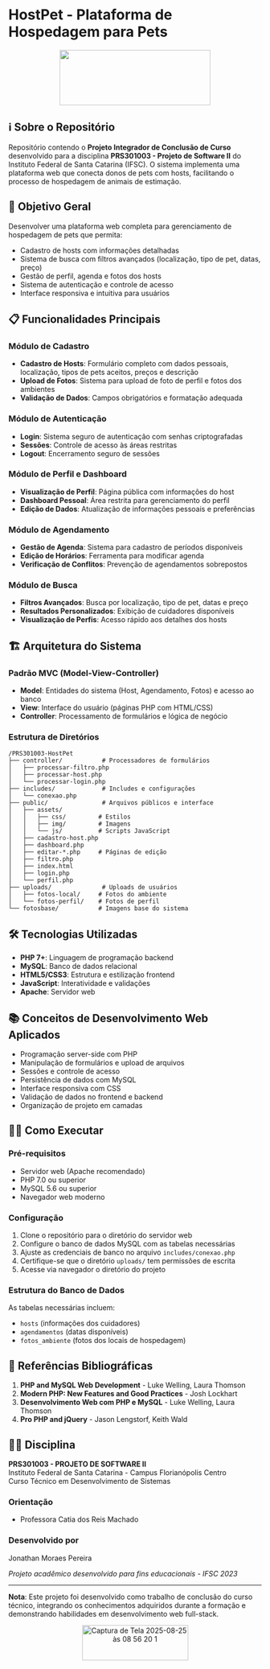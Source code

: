 # HostPet - Plataforma de Hospedagem para Pets

<p align="center">
  <img img width="300" height="110" src="https://github.com/user-attachments/assets/1fe25ed3-b236-4ebd-9b0b-e0fdc69bef36" />
</p>

## ℹ️ Sobre o Repositório

Repositório contendo o **Projeto Integrador de Conclusão de Curso** desenvolvido para a disciplina **PRS301003 - Projeto de Software II** do Instituto Federal de Santa Catarina (IFSC). O sistema implementa uma plataforma web que conecta donos de pets com hosts, facilitando o processo de hospedagem de animais de estimação.

## 🎯 Objetivo Geral

Desenvolver uma plataforma web completa para gerenciamento de hospedagem de pets que permita:

- Cadastro de hosts com informações detalhadas
- Sistema de busca com filtros avançados (localização, tipo de pet, datas, preço)
- Gestão de perfil, agenda e fotos dos hosts
- Sistema de autenticação e controle de acesso
- Interface responsiva e intuitiva para usuários

## 📋 Funcionalidades Principais

### Módulo de Cadastro
- **Cadastro de Hosts**: Formulário completo com dados pessoais, localização, tipos de pets aceitos, preços e descrição
- **Upload de Fotos**: Sistema para upload de foto de perfil e fotos dos ambientes
- **Validação de Dados**: Campos obrigatórios e formatação adequada

### Módulo de Autenticação
- **Login**: Sistema seguro de autenticação com senhas criptografadas
- **Sessões**: Controle de acesso às áreas restritas
- **Logout**: Encerramento seguro de sessões

### Módulo de Perfil e Dashboard
- **Visualização de Perfil**: Página pública com informações do host
- **Dashboard Pessoal**: Área restrita para gerenciamento do perfil
- **Edição de Dados**: Atualização de informações pessoais e preferências

### Módulo de Agendamento
- **Gestão de Agenda**: Sistema para cadastro de períodos disponíveis
- **Edição de Horários**: Ferramenta para modificar agenda
- **Verificação de Conflitos**: Prevenção de agendamentos sobrepostos

### Módulo de Busca
- **Filtros Avançados**: Busca por localização, tipo de pet, datas e preço
- **Resultados Personalizados**: Exibição de cuidadores disponíveis
- **Visualização de Perfis**: Acesso rápido aos detalhes dos hosts

## 🏗️ Arquitetura do Sistema

### Padrão MVC (Model-View-Controller)
- **Model**: Entidades do sistema (Host, Agendamento, Fotos) e acesso ao banco
- **View**: Interface do usuário (páginas PHP com HTML/CSS)
- **Controller**: Processamento de formulários e lógica de negócio

### Estrutura de Diretórios
```
/PRS301003-HostPet
├── controller/           # Processadores de formulários
│   ├── processar-filtro.php
│   ├── processar-host.php
│   └── processar-login.php
├── includes/             # Includes e configurações
│   └── conexao.php
├── public/               # Arquivos públicos e interface
│   ├── assets/
│   │   ├── css/         # Estilos
│   │   ├── img/         # Imagens
│   │   └── js/          # Scripts JavaScript
│   ├── cadastro-host.php
│   ├── dashboard.php
│   ├── editar-*.php     # Páginas de edição
│   ├── filtro.php
│   ├── index.html
│   ├── login.php
│   └── perfil.php
├── uploads/              # Uploads de usuários
│   ├── fotos-local/     # Fotos do ambiente
│   └── fotos-perfil/    # Fotos de perfil
└── fotosbase/           # Imagens base do sistema
```

## 🛠️ Tecnologias Utilizadas

- **PHP 7+**: Linguagem de programação backend
- **MySQL**: Banco de dados relacional
- **HTML5/CSS3**: Estrutura e estilização frontend
- **JavaScript**: Interatividade e validações
- **Apache**: Servidor web

## 📚 Conceitos de Desenvolvimento Web Aplicados

- Programação server-side com PHP
- Manipulação de formulários e upload de arquivos
- Sessões e controle de acesso
- Persistência de dados com MySQL
- Interface responsiva com CSS
- Validação de dados no frontend e backend
- Organização de projeto em camadas

## 👨‍💻 Como Executar

### Pré-requisitos
- Servidor web (Apache recomendado)
- PHP 7.0 ou superior
- MySQL 5.6 ou superior
- Navegador web moderno

### Configuração
1. Clone o repositório para o diretório do servidor web
2. Configure o banco de dados MySQL com as tabelas necessárias
3. Ajuste as credenciais de banco no arquivo `includes/conexao.php`
4. Certifique-se que o diretório `uploads/` tem permissões de escrita
5. Acesse via navegador o diretório do projeto

### Estrutura do Banco de Dados
As tabelas necessárias incluem:
- `hosts` (informações dos cuidadores)
- `agendamentos` (datas disponíveis)
- `fotos_ambiente` (fotos dos locais de hospedagem)

## 📖 Referências Bibliográficas

1. **PHP and MySQL Web Development** - Luke Welling, Laura Thomson
2. **Modern PHP: New Features and Good Practices** - Josh Lockhart
3. **Desenvolvimento Web com PHP e MySQL** - Luke Welling, Laura Thomson
4. **Pro PHP and jQuery** - Jason Lengstorf, Keith Wald

## 👨‍🏫 Disciplina

**PRS301003 - PROJETO DE SOFTWARE II**  
Instituto Federal de Santa Catarina - Campus Florianópolis Centro  
Curso Técnico em Desenvolvimento de Sistemas

### Orientação
- Professora Catia dos Reis Machado

### Desenvolvido por
Jonathan Moraes Pereira

*Projeto acadêmico desenvolvido para fins educacionais - IFSC 2023*

---

**Nota**: Este projeto foi desenvolvido como trabalho de conclusão do curso técnico, integrando os conhecimentos adquiridos durante a formação e demonstrando habilidades em desenvolvimento web full-stack.
<p align="center">
  <img width="211" height="70" alt="Captura de Tela 2025-08-25 às 08 56 20 1" src="https://github.com/user-attachments/assets/9e9ac7c0-f936-4418-adda-4b51baf9e5bb" />
</p>
